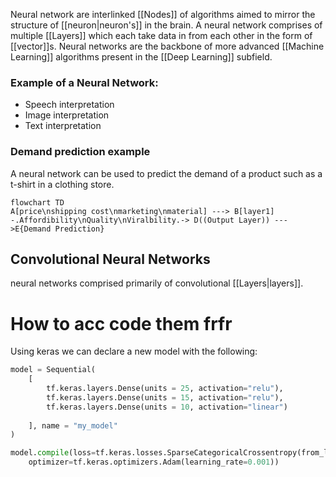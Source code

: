 Neural network are interlinked [[Nodes]] of algorithms aimed to mirror the structure of [[neuron|neuron's]] in the brain. A neural network comprises of multiple [[Layers]] which each take data in from each other in the form of [[vector]]s. Neural networks are the backbone of more advanced [[Machine Learning]] algorithms present in the [[Deep Learning]] subfield.

### Example of a Neural Network:
* Speech interpretation
* Image interpretation
* Text interpretation

### Demand prediction example
A neural network can be used to predict the demand of a product such as a t-shirt in a clothing store. 
```mermaid
flowchart TD
A[price\nshipping cost\nmarketing\nmaterial] ---> B[layer1] -.Affordibility\nQuality\nViralbility.-> D((Output Layer)) --->E{Demand Prediction}
```

## Convolutional Neural Networks
neural networks comprised primarily of convolutional [[Layers|layers]]. 

# How to acc code them frfr
Using keras we can declare a new model with the following:
```python
model = Sequential(
    [                
        tf.keras.layers.Dense(units = 25, activation="relu"),
        tf.keras.layers.Dense(units = 15, activation="relu"),
        tf.keras.layers.Dense(units = 10, activation="linear")
        
    ], name = "my_model" 
)

model.compile(loss=tf.keras.losses.SparseCategoricalCrossentropy(from_logits=True),
    optimizer=tf.keras.optimizers.Adam(learning_rate=0.001))
```